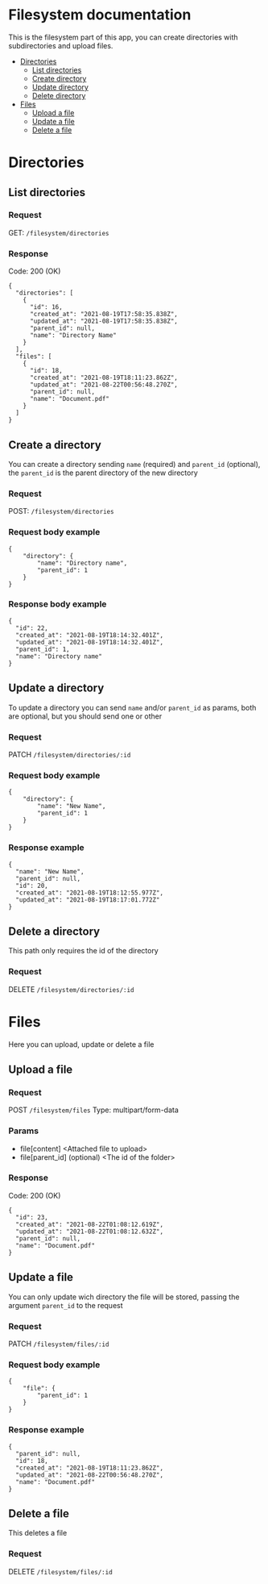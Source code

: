# Filesystem documentation

This is the filesystem part of this app, you can create directories with subdirectories and upload files.

* [Directories](#directories)
  * [List directories](#list-directories)
  * [Create directory](#create-a-directory)
  * [Update directory](#update-a-directory)
  * [Delete directory](#delete-a-directory)
* [Files](#files)
  * [Upload a file](#upload-a-file)
  * [Update a file](#update-a-file)
  * [Delete a file](#delete-a-file)

# Directories

## List directories

### Request
GET: `/filesystem/directories`

### Response
Code: 200 (OK)
```
{
  "directories": [
    {
      "id": 16,
      "created_at": "2021-08-19T17:58:35.838Z",
      "updated_at": "2021-08-19T17:58:35.838Z",
      "parent_id": null,
      "name": "Directory Name"
    }
  ],
  "files": [
    {
      "id": 18,
      "created_at": "2021-08-19T18:11:23.862Z",
      "updated_at": "2021-08-22T00:56:48.270Z",
      "parent_id": null,
      "name": "Document.pdf"
    }
  ]
}
```

## Create a directory

You can create a directory sending `name` (required) and `parent_id` (optional), the `parent_id` is the parent directory of the new directory

### Request
POST: `/filesystem/directories`

### Request body example
```
{
	"directory": {
		"name": "Directory name",
		"parent_id": 1
	}
}
```

### Response body example
```
{
  "id": 22,
  "created_at": "2021-08-19T18:14:32.401Z",
  "updated_at": "2021-08-19T18:14:32.401Z",
  "parent_id": 1,
  "name": "Directory name"
}
```

## Update a directory

To update a directory you can send `name` and/or `parent_id` as params, both are optional, but you should send one or other

### Request
PATCH `/filesystem/directories/:id`

### Request body example
```
{
	"directory": {
		"name": "New Name",
		"parent_id": 1
	}
}
```

### Response example
```
{
  "name": "New Name",
  "parent_id": null,
  "id": 20,
  "created_at": "2021-08-19T18:12:55.977Z",
  "updated_at": "2021-08-19T18:17:01.772Z"
}
```

## Delete a directory

This path only requires the id of the directory

### Request
DELETE `/filesystem/directories/:id`

# Files

Here you can upload, update or delete a file

## Upload a file

### Request
POST `/filesystem/files`
Type: multipart/form-data

### Params
* file[content] \<Attached file to upload\>
* file[parent_id] (optional) \<The id of the folder\>

### Response
Code: 200 (OK)
```
{
  "id": 23,
  "created_at": "2021-08-22T01:08:12.619Z",
  "updated_at": "2021-08-22T01:08:12.632Z",
  "parent_id": null,
  "name": "Document.pdf"
}
```

## Update a file

You can only update wich directory the file will be stored, passing the argument `parent_id` to the request

### Request
PATCH `/filesystem/files/:id`

### Request body example
```
{
	"file": {
		"parent_id": 1
	}
}
```


### Response example
```
{
  "parent_id": null,
  "id": 18,
  "created_at": "2021-08-19T18:11:23.862Z",
  "updated_at": "2021-08-22T00:56:48.270Z",
  "name": "Document.pdf"
}
```

## Delete a file

This deletes a file
### Request
DELETE `/filesystem/files/:id`
